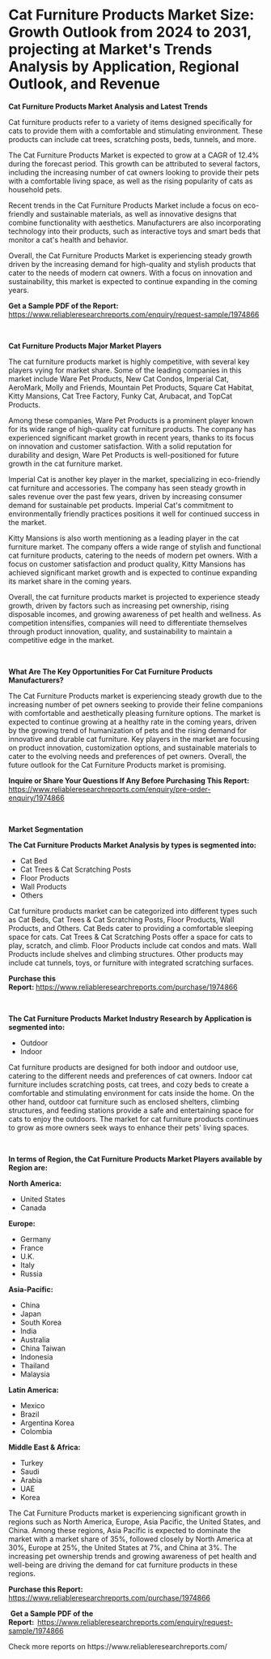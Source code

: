 <p><h1>Cat Furniture Products Market Size: Growth Outlook from 2024 to 2031, projecting at Market's Trends Analysis by Application, Regional Outlook, and Revenue</h1></p><p><strong>Cat Furniture Products Market Analysis and Latest Trends</strong></p>
<p><p>Cat furniture products refer to a variety of items designed specifically for cats to provide them with a comfortable and stimulating environment. These products can include cat trees, scratching posts, beds, tunnels, and more.</p><p>The Cat Furniture Products Market is expected to grow at a CAGR of 12.4% during the forecast period. This growth can be attributed to several factors, including the increasing number of cat owners looking to provide their pets with a comfortable living space, as well as the rising popularity of cats as household pets.</p><p>Recent trends in the Cat Furniture Products Market include a focus on eco-friendly and sustainable materials, as well as innovative designs that combine functionality with aesthetics. Manufacturers are also incorporating technology into their products, such as interactive toys and smart beds that monitor a cat's health and behavior.</p><p>Overall, the Cat Furniture Products Market is experiencing steady growth driven by the increasing demand for high-quality and stylish products that cater to the needs of modern cat owners. With a focus on innovation and sustainability, this market is expected to continue expanding in the coming years.</p></p>
<p><strong>Get a Sample PDF of the Report:&nbsp;</strong> <a href="https://www.reliableresearchreports.com/enquiry/request-sample/1974866">https://www.reliableresearchreports.com/enquiry/request-sample/1974866</a></p>
<p>&nbsp;</p>
<p><strong>Cat Furniture Products Major Market Players</strong></p>
<p><p>The cat furniture products market is highly competitive, with several key players vying for market share. Some of the leading companies in this market include Ware Pet Products, New Cat Condos, Imperial Cat, AeroMark, Molly and Friends, Mountain Pet Products, Square Cat Habitat, Kitty Mansions, Cat Tree Factory, Funky Cat, Arubacat, and TopCat Products.</p><p>Among these companies, Ware Pet Products is a prominent player known for its wide range of high-quality cat furniture products. The company has experienced significant market growth in recent years, thanks to its focus on innovation and customer satisfaction. With a solid reputation for durability and design, Ware Pet Products is well-positioned for future growth in the cat furniture market.</p><p>Imperial Cat is another key player in the market, specializing in eco-friendly cat furniture and accessories. The company has seen steady growth in sales revenue over the past few years, driven by increasing consumer demand for sustainable pet products. Imperial Cat's commitment to environmentally friendly practices positions it well for continued success in the market.</p><p>Kitty Mansions is also worth mentioning as a leading player in the cat furniture market. The company offers a wide range of stylish and functional cat furniture products, catering to the needs of modern pet owners. With a focus on customer satisfaction and product quality, Kitty Mansions has achieved significant market growth and is expected to continue expanding its market share in the coming years.</p><p>Overall, the cat furniture products market is projected to experience steady growth, driven by factors such as increasing pet ownership, rising disposable incomes, and growing awareness of pet health and wellness. As competition intensifies, companies will need to differentiate themselves through product innovation, quality, and sustainability to maintain a competitive edge in the market.</p></p>
<p>&nbsp;</p>
<p><strong>What Are The Key Opportunities For Cat Furniture Products Manufacturers?</strong></p>
<p><p>The Cat Furniture Products market is experiencing steady growth due to the increasing number of pet owners seeking to provide their feline companions with comfortable and aesthetically pleasing furniture options. The market is expected to continue growing at a healthy rate in the coming years, driven by the growing trend of humanization of pets and the rising demand for innovative and durable cat furniture. Key players in the market are focusing on product innovation, customization options, and sustainable materials to cater to the evolving needs and preferences of pet owners. Overall, the future outlook for the Cat Furniture Products market is promising.</p></p>
<p><strong>Inquire or Share Your Questions If Any Before Purchasing This Report:</strong> <a href="https://www.reliableresearchreports.com/enquiry/pre-order-enquiry/1974866">https://www.reliableresearchreports.com/enquiry/pre-order-enquiry/1974866</a></p>
<p>&nbsp;</p>
<p><strong>Market Segmentation</strong></p>
<p><strong>The Cat Furniture Products Market Analysis by types is segmented into:</strong></p>
<p><ul><li>Cat Bed</li><li>Cat Trees & Cat Scratching Posts</li><li>Floor Products</li><li>Wall Products</li><li>Others</li></ul></p>
<p><p>Cat furniture products market can be categorized into different types such as Cat Beds, Cat Trees & Cat Scratching Posts, Floor Products, Wall Products, and Others. Cat Beds cater to providing a comfortable sleeping space for cats. Cat Trees & Cat Scratching Posts offer a space for cats to play, scratch, and climb. Floor Products include cat condos and mats. Wall Products include shelves and climbing structures. Other products may include cat tunnels, toys, or furniture with integrated scratching surfaces.</p></p>
<p><strong>Purchase this Report:&nbsp;</strong><a href="https://www.reliableresearchreports.com/purchase/1974866">https://www.reliableresearchreports.com/purchase/1974866</a></p>
<p>&nbsp;</p>
<p><strong>The Cat Furniture Products Market Industry Research by Application is segmented into:</strong></p>
<p><ul><li>Outdoor</li><li>Indoor</li></ul></p>
<p><p>Cat furniture products are designed for both indoor and outdoor use, catering to the different needs and preferences of cat owners. Indoor cat furniture includes scratching posts, cat trees, and cozy beds to create a comfortable and stimulating environment for cats inside the home. On the other hand, outdoor cat furniture such as enclosed shelters, climbing structures, and feeding stations provide a safe and entertaining space for cats to enjoy the outdoors. The market for cat furniture products continues to grow as more owners seek ways to enhance their pets' living spaces.</p></p>
<p>&nbsp;</p>
<p><strong>In terms of Region, the Cat Furniture Products Market Players available by Region are:</strong></p>
<p>
    <p> <strong> North America: </strong>
        <ul>
            <li>United States</li>
            <li>Canada</li>
        </ul>
        </p> 
    <p> <strong> Europe: </strong>
        <ul>
            <li>Germany</li>
            <li>France</li>
            <li>U.K.</li>
            <li>Italy</li>
            <li>Russia</li>
        </ul>
        </p> 
    <p> <strong> Asia-Pacific: </strong>
        <ul>
            <li>China</li>
            <li>Japan</li>
            <li>South Korea</li>
            <li>India</li>
            <li>Australia</li>
            <li>China Taiwan</li>
            <li>Indonesia</li>
            <li>Thailand</li>
            <li>Malaysia</li>
        </ul>
        </p> 
    <p> <strong> Latin America: </strong>
        <ul>
            <li>Mexico</li>
            <li>Brazil</li>
            <li>Argentina Korea</li>
            <li>Colombia</li>
        </ul>
        </p> 
    <p> <strong> Middle East & Africa: </strong>
        <ul>
            <li>Turkey</li>
            <li>Saudi</li>
            <li>Arabia</li>
            <li>UAE</li>
            <li>Korea</li>
        </ul>
    </p>
    </p>
<p><p>The Cat Furniture Products market is experiencing significant growth in regions such as North America, Europe, Asia Pacific, the United States, and China. Among these regions, Asia Pacific is expected to dominate the market with a market share of 35%, followed closely by North America at 30%, Europe at 25%, the United States at 7%, and China at 3%. The increasing pet ownership trends and growing awareness of pet health and well-being are driving the demand for cat furniture products in these regions.</p></p>
<p><strong>Purchase this Report: </strong><a href="https://www.reliableresearchreports.com/purchase/1974866">https://www.reliableresearchreports.com/purchase/1974866</a></p>
<p>&nbsp;<strong>Get a Sample PDF of the Report:&nbsp;&nbsp;</strong><a href="https://www.reliableresearchreports.com/enquiry/request-sample/1974866">https://www.reliableresearchreports.com/enquiry/request-sample/1974866</a></p>
<p><strong></strong></p>
<p>Check more reports on https://www.reliableresearchreports.com/</p>